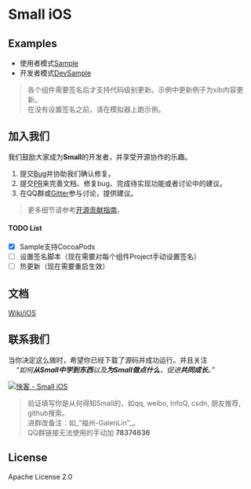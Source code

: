 # Small iOS

## Examples

* 使用者模式[Sample](Sample)
* 开发者模式[DevSample](DevSample)

> 各个组件需要签名后才支持代码级别更新。示例中更新例子为xib内容更新。<br/>
> 在没有设置签名之前，请在模拟器上跑示例。

## 加入我们

我们鼓励大家成为**Small**的开发者，并享受开源协作的乐趣。

1. 提交[Bug](https://github.com/wequick/Small/issues)并协助我们确认修复。
2. 提交[PR](https://github.com/wequick/Small/pulls)来完善文档、修复bug、完成待实现功能或者讨论中的建议。
3. 在QQ群或[Gitter][gitter]参与讨论，提供建议。

> 更多细节请参考[开源贡献指南](https://guides.github.com/activities/contributing-to-open-source/)。

#### TODO List

  - [x] Sample支持CocoaPods
  - [ ] 设置签名脚本（现在需要对每个组件Project手动设置签名）
  - [ ] 热更新（现在需要重启生效）

## 文档
[Wiki/iOS](https://github.com/wequick/small/wiki/iOS)

## 联系我们

当你决定这么做时，希望你已经下载了源码并成功运行。并且关注<br/>
&nbsp;&nbsp;&nbsp;&nbsp;_“如何**从Small中学到东西**以及**为Small做点什么**，促进**共同成长**。”_<br/>

<a target="_blank" href="http://shang.qq.com/wpa/qunwpa?idkey=5c5f09c489554eda469a22b05be1c00cb5770799d291c76d260283ad32a80b73"><img border="0" src="http://pub.idqqimg.com/wpa/images/group.png" alt="快客 - Small iOS" title="快客 - Small iOS"></a> 

> 验证填写你是从何得知Small的，如qq, weibo, InfoQ, csdn, 朋友推荐, github搜索。<br/> 
进群改备注：如_“福州-GalenLin”_。<br/>
QQ群链接无法使用的手动加 **78374636**

## License
Apache License 2.0

[gitter]: https://gitter.im/wequick/Small
